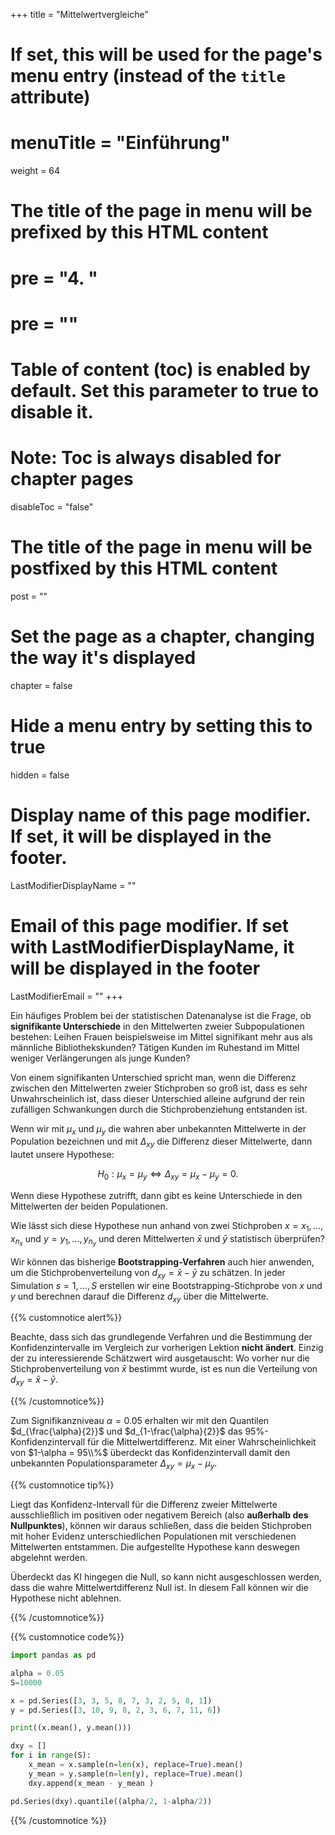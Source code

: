 +++
title = "Mittelwertvergleiche"
# If set, this will be used for the page's menu entry (instead of the `title` attribute)
# menuTitle = "Einführung"
weight = 64
# The title of the page in menu will be prefixed by this HTML content
# pre = "<b>4. </b>"
# pre = "<i class='fab fa-github'></i>"
# Table of content (toc) is enabled by default. Set this parameter to true to disable it.
# Note: Toc is always disabled for chapter pages
disableToc = "false"

# The title of the page in menu will be postfixed by this HTML content
post = ""
# Set the page as a chapter, changing the way it's displayed
chapter = false
# Hide a menu entry by setting this to true
hidden = false
# Display name of this page modifier. If set, it will be displayed in the footer.
LastModifierDisplayName = ""
# Email of this page modifier. If set with LastModifierDisplayName, it will be displayed in the footer
LastModifierEmail = ""
+++


Ein häufiges Problem bei der statistischen Datenanalyse ist die Frage, ob **signifikante Unterschiede** in den Mittelwerten zweier Subpopulationen bestehen: Leihen Frauen beispielsweise im Mittel signifikant mehr aus als männliche Bibliothekskunden? Tätigen Kunden im Ruhestand im Mittel weniger Verlängerungen als junge Kunden?

Von einem signifikanten Unterschied spricht man, wenn die Differenz zwischen den Mittelwerten zweier Stichproben so groß ist, dass es sehr Unwahrscheinlich ist, dass dieser Unterschied alleine aufgrund der rein zufälligen Schwankungen durch die Stichprobenziehung entstanden ist. 

Wenn wir mit $\mu_x$ und $\mu_y$ die wahren aber unbekannten Mittelwerte in der Population bezeichnen und mit $\Delta_{xy}$ die Differenz dieser Mittelwerte, dann lautet unsere Hypothese:


$$
H_0: \mu_x = \mu_y \iff \Delta_{xy} = \mu_x - \mu_y = 0.
$$

Wenn diese Hypothese zutrifft, dann gibt es keine Unterschiede in den Mittelwerten der beiden Populationen. 

Wie lässt sich diese Hypothese nun anhand von zwei Stichproben $x = x_1, \dots, x_{n_x}$ und $y = y_1, \dots, y_{n_y}$ und deren Mittelwerten $\bar{x}$ und $\bar{y}$ statistisch überprüfen?

Wir können das bisherige **Bootstrapping-Verfahren** auch hier anwenden, um die Stichprobenverteilung von $d_{xy} = \bar{x}-\bar{y}$ zu schätzen. In jeder Simulation $s = 1, \dots, S$ erstellen wir eine Bootstrapping-Stichprobe von $x$ und $y$ und berechnen darauf die Differenz $d_{xy}$ über die Mittelwerte. 

{{% customnotice alert%}}

Beachte, dass sich das grundlegende Verfahren und die Bestimmung der Konfidenzintervalle im Vergleich zur vorherigen Lektion **nicht ändert**. Einzig der zu interessierende Schätzwert wird ausgetauscht: Wo vorher nur die Stichprobenverteilung von $\bar{x}$ bestimmt wurde, ist es nun die Verteilung von $d_{xy} = \bar{x}-\bar{y}$.

{{% /customnotice%}}

Zum Signifikanzniveau $\alpha=0.05$ erhalten wir mit den Quantilen $d_{\frac{\alpha}{2}}$ und $d_{1-\frac{\alpha}{2}}$ das 95%-Konfidenzintervall für die Mittelwertdifferenz. Mit einer Wahrscheinlichkeit von $1-\alpha = 95\\%$ überdeckt das Konfidenzintervall damit den unbekannten Populationsparameter $\Delta_{xy} = \mu_x - \mu_y$.

{{% customnotice tip%}}

Liegt das Konfidenz-Intervall für die Differenz zweier Mittelwerte ausschließlich im positiven oder negativem Bereich (also **außerhalb des Nullpunktes**), können wir daraus schließen, dass die beiden Stichproben mit hoher Evidenz unterschiedlichen Populationen mit verschiedenen Mittelwerten entstammen. Die aufgestellte Hypothese kann deswegen abgelehnt werden.

Überdeckt das KI hingegen die Null, so kann nicht ausgeschlossen werden, dass die wahre Mittelwertdifferenz Null ist. In diesem Fall können wir die Hypothese nicht ablehnen. 

{{% /customnotice%}}

{{% customnotice code%}}

```python
import pandas as pd

alpha = 0.05
S=10000

x = pd.Series([3, 3, 5, 8, 7, 3, 2, 5, 8, 1])
y = pd.Series([3, 10, 9, 8, 2, 3, 6, 7, 11, 6])

print((x.mean(), y.mean()))

dxy = []
for i in range(S):
    x_mean = x.sample(n=len(x), replace=True).mean()
    y_mean = y.sample(n=len(y), replace=True).mean()
    dxy.append(x_mean - y_mean )

pd.Series(dxy).quantile((alpha/2, 1-alpha/2))
```

{{% /customnotice %}}















